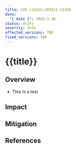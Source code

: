 ```yaml
---
title: CVE-{{date:2025}}-12345
date:
  "{ date }": 2024-1-10
status: draft
severity: Info
affected_versions: TBD
fixed_versions: TBD
---
```


# {{title}}

## Overview
- This is a test

## Impact

## Mitigation

## References